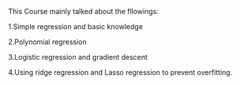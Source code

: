 This Course mainly talked about the fllowings:

1.Simple regression and basic knowledge

2.Polynomial regression

3.Logistic regression and gradient descent

4.Using ridge regression and Lasso regression to prevent overfitting. 
